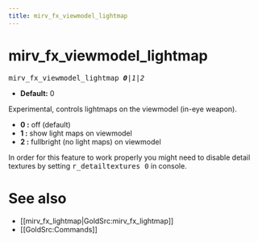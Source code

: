 ```yaml
---
title: mirv_fx_viewmodel_lightmap
---
```


# mirv_fx_viewmodel_lightmap

<tt>mirv_fx_viewmodel_lightmap _**0**|1|2_</tt>

* **Default:** 0

Experimental, controls lightmaps on the viewmodel (in-eye weapon).

* **0 :** off (default)<br />
* **1 :** show light maps on viewmodel<br />
* **2 :** fullbright (no light maps) on viewmodel<br />

In order for this feature to work properly you might need to disable detail textures by setting <tt>r_detailtextures 0</tt> in console.

# See also

* [[mirv_fx_lightmap|GoldSrc:mirv_fx_lightmap]]
* [[GoldSrc:Commands]]